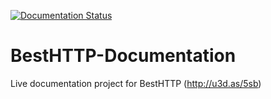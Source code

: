[![Documentation Status](https://readthedocs.org/projects/besthttp-documentation/badge/?version=latest)](https://besthttp-documentation.readthedocs.io/en/latest/?badge=latest)

# BestHTTP-Documentation
Live documentation project for BestHTTP (http://u3d.as/5sb)
